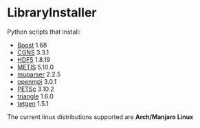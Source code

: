 # LibraryInstaller

Python scripts that install:

- [Boost](https://www.boost.org/) 1.68
- [CGNS](https://cgns.github.io/index.html) 3.3.1
- [HDF5](https://www.hdfgroup.org/) 1.8.19
- [METIS](http://glaros.dtc.umn.edu/gkhome/metis/metis/overview) 5.10.0
- [muparser](http://beltoforion.de/article.php?a=muparser) 2.2.5
- [openmpi](https://www.open-mpi.org/) 3.0.1
- [PETSc](https://www.mcs.anl.gov/petsc/) 3.10.2
- [triangle](http://www.cs.cmu.edu/~quake/triangle.html) 1.6.0
- [tetgen](http://wias-berlin.de/software/index.jsp?id=TetGen&lang=1) 1.5.1

The current linux distributions supported are **Arch/Manjaro Linux**
